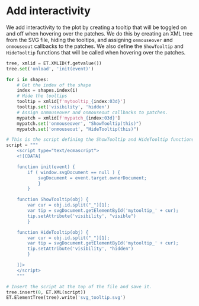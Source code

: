 # Add interactivity

We add interactivity to the plot by creating a tooltip that will be toggled on and off when hovering over the patches. We do this by creating an XML tree from the SVG file, hiding the tooltips, and assigning `onmouseover` and `onmouseout` callbacks to the patches. We also define the `ShowTooltip` and `HideTooltip` functions that will be called when hovering over the patches.

```python
tree, xmlid = ET.XMLID(f.getvalue())
tree.set('onload', 'init(event)')

for i in shapes:
    # Get the index of the shape
    index = shapes.index(i)
    # Hide the tooltips
    tooltip = xmlid[f'mytooltip_{index:03d}']
    tooltip.set('visibility', 'hidden')
    # Assign onmouseover and onmouseout callbacks to patches.
    mypatch = xmlid[f'mypatch_{index:03d}']
    mypatch.set('onmouseover', "ShowTooltip(this)")
    mypatch.set('onmouseout', "HideTooltip(this)")

# This is the script defining the ShowTooltip and HideTooltip functions.
script = """
    <script type="text/ecmascript">
    <![CDATA[

    function init(event) {
        if ( window.svgDocument == null ) {
            svgDocument = event.target.ownerDocument;
            }
        }

    function ShowTooltip(obj) {
        var cur = obj.id.split("_")[1];
        var tip = svgDocument.getElementById('mytooltip_' + cur);
        tip.setAttribute('visibility', "visible")
        }

    function HideTooltip(obj) {
        var cur = obj.id.split("_")[1];
        var tip = svgDocument.getElementById('mytooltip_' + cur);
        tip.setAttribute('visibility', "hidden")
        }

    ]]>
    </script>
    """

# Insert the script at the top of the file and save it.
tree.insert(0, ET.XML(script))
ET.ElementTree(tree).write('svg_tooltip.svg')
```

